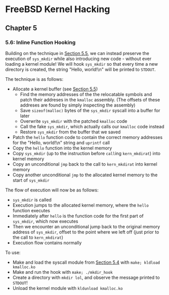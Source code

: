 # FreeBSD Kernel Hacking

## Chapter 5

### 5.6: Inline Function Hooking

Building on the technique in [Section 5.5](../5.5_userspace_kernel_memory_allocation), we can instead preserve the execution of `sys_mkdir` while also introducing new code - without ever loading a kernel module! We will hook `sys_mkdir` so that every time a new directory is created, the string "Hello, world!\n" will be printed to `STDOUT`.

The technique is as follows:
* Allocate a kernel buffer (see [Section 5.5](../5.5_userspace_kernel_memory_allocation))
  * Find the memory addresses of the the relocatable symbols and patch their addreses in the `kmalloc` assembly. (The offsets of these addreses are found by simply inspecting the assembly)
  * Save `sizeof(malloc)` bytes of the `sys_mkdir` syscall into a buffer for later
  * Overwrite `sys_mkdir` with the patched `kmalloc` code
  * Call the fake `sys_mkdir`, which actually calls our `kmalloc` code instead
  * Restore `sys_mkdir` from the buffer that we saved
* Patch the `hello` function code to contain the correct memory addresses for the "Hello, world!\n" string and `uprintf` call
* Copy the `hello` function into the kernel memory
* Copy `sys_mkdir` (up to the instruction before `call`ing `kern_mkdirat`) into kernel memory
* Copy an unconditional `jmp` back to the call to `kern_mkdirat` into kernel memory
* Copy another unconditional `jmp` to the allocated kernel memory to the start of `sys_mkdir`

The flow of execution will now be as follows:
* `sys_mkdir` is called
* Execution jumps to the allocated kernel memory, where the `hello` function executes
* Immediately after `hello` is the function code for the first part of `sys_mkdir`, which now executes
* Then we encounter an unconditional jump back to the original memory address of `sys_mkdir`, offset to the point where we left off (just prior to the call to `kern_mkdirat`)
* Execution flow contains normally

To use:
* Make and load the syscall module from [Section 5.4](../5.4_allocating_kernel_memory) with `make; kldload kmalloc.ko`
* Make and run the hook with `make; ./mkdir_hook`
* Create a directory with `mkdir lol`, and observe the message printed to `STDOUT`!
* Unload the kernel module with `kldunload kmalloc.ko`
